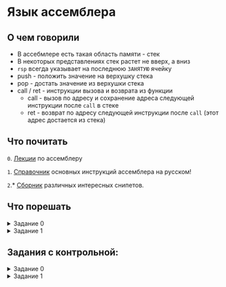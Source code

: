 # Язык ассемблера

## О чем говорили

- В ассебмлере есть такая область памяти - стек
- В некоторых представлениях стек растет не вверх, а вниз
- `rsp` всегда указывает на последнюю `ЗАНЯТУЮ` ячейку
- push - положить значение на верхушку стека
- pop - достать значение из верхушки стека
- call / ret - инструкции вызова и возврата из функции
	- call - вызов по адресу и сохранение адреса следующей инструкции после `call` в стеке
	- ret - возврат по адресу следующей инструкции после `call` (этот адрес достается из стека)


## Что почитать

`0`. [Лекции](http://isc.tsu.ru/lectures/asm/)  по ассемблеру

`1`. [Справочник](http://isc.tsu.ru/lectures/asm/instructions.html) основных инструкций ассемблера на русском!

`2`.* [Сборник](https://www.xorpd.net/pages/xchg_rax/snip_00.html) различных интересных снипетов.

## Что порешать

<details><summary> Задание 0</summary>

```assembly
foo:
    call bar
    mov ebx, 7
    mul [esp+4]
    lea ebx, [ebx * 4]
    add eax, ebx
    ret

bar:
    mov eax, 328
    mov ecx, 3
bar.while:
    div 2
    dec ecx
    test ecx, ecx
    jnz bar.while
    ret

start:
    push 4
    call foo
    cmp eax, 200
    jg exit
    mul ebx
exit:

    eax == ?
```
</details>

<details><summary> Задание 1</summary>

    Сопоставьте эквивалентный код на ассемблере и на C. Ответ в форме: 1A2B3C

    1 - https://pastebin.com/2czncEhU
    2 - https://pastebin.com/qeK4HYXv
    3 - https://pastebin.com/nzEFVseR

    A - https://pastebin.com/LzeEpNJa
    B - https://pastebin.com/DiNEx4Y1
    C - https://pastebin.com/PMyTW1hG
	

</details>

## Задания с контрольной:

<details><summary>Задание 0</summary>
	
``` assembly	
mov [0xAABBCCCD], 0x11C0FFEE
mov [0xAABBCCD1], 0x12345678
mov [0xAABBCCD5], 0xCAFEBABE
mov [0xAABBCCD9], 0xDEADBEEF
lea edi, [0xAABBCCDD]
lea esi, [0xAABBCCD9]
xor ebx, ebx
l1:
	mov eax, DWORD [esi]
	mov [edi], eax
	sub esi, 4
	add ebx, 4
	cmp ebx, 0x10
	jl l1
	
	Что будет в ячейке [0xAABBCCD5]?
```
</details>

<details><summary>Задание 1</summary>
	
``` assembly
xor eax, eax
xor ebx, ebx
xor ecx, ecx
xor edx, edx
Label0:
    add eax, 10
    add ebx, 20
    sub ebx, eax
    cmp eax, ebx
    jl Label5
    jge Label4
Label1:
    add ecx, ecx
    add ecx, ecx
    sub edx, ecx
    cmp edx, eax
    je finish
    jmp Label2
Label2:
    xor ecx, edx
    add edx, edx
    sub edx, ecx
    jmp Label0
Label3:
    xor edx, ecx
    xor edx, eax
    cmp edx, eax
    jne Label1
    jg Label2
    jl finish
Label4:
    mov edx, 50
    mov ecx, 10
    cmp eax, edx
    jg Label5
    jmp Label3
Label5:
    mov edx, 10
    mov ecx, 50
    jmp Label0
finish:
	
	Чему будет равен eax на метке finish?

```
</details>
